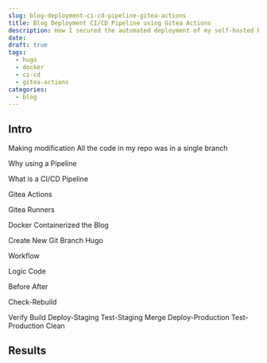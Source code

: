 ```yaml
---
slug: blog-deployment-ci-cd-pipeline-gitea-actions
title: Blog Deployment CI/CD Pipeline using Gitea Actions
description: How I secured the automated deployment of my self-hosted blog built with Hugo building a CI/CD pipeline using Gitea Actions
date: 
draft: true
tags:
  - hugo
  - docker
  - ci-cd
  - gitea-actions
categories:
  - blog
---
```

## Intro

Making modification 
All the code in my repo was in a single branch



Why using a Pipeline

What is a CI/CD Pipeline

Gitea Actions

Gitea Runners

Docker
Containerized the Blog

Create New Git Branch 
Hugo

Workflow

Logic
Code

Before
After


Check-Rebuild

Verify 
Build
Deploy-Staging
Test-Staging
Merge
Deploy-Production
Test-Production
Clean

## Results